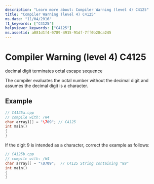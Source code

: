 ```yaml
---
description: "Learn more about: Compiler Warning (level 4) C4125"
title: "Compiler Warning (level 4) C4125"
ms.date: "11/04/2016"
f1_keywords: ["C4125"]
helpviewer_keywords: ["C4125"]
ms.assetid: a081d1f4-0789-4915-91df-7ff0b28ca245
---
```

# Compiler Warning (level 4) C4125

decimal digit terminates octal escape sequence

The compiler evaluates the octal number without the decimal digit and assumes the decimal digit is a character.

## Example

```cpp
// C4125a.cpp
// compile with: /W4
char array1[] = "\709"; // C4125
int main()
{
}
```

If the digit 9 is intended as a character, correct the example as follows:

```cpp
// C4125b.cpp
// compile with: /W4
char array[] = "\0709";  // C4125 String containing "89"
int main()
{
}
```
